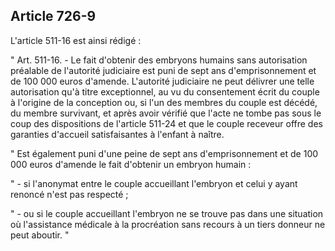 Article 726-9
----
L'article 511-16 est ainsi rédigé :

" Art. 511-16. - Le fait d'obtenir des embryons humains sans autorisation
préalable de l'autorité judiciaire est puni de sept ans d'emprisonnement et de
100 000 euros d'amende. L'autorité judiciaire ne peut délivrer une telle
autorisation qu'à titre exceptionnel, au vu du consentement écrit du couple à
l'origine de la conception ou, si l'un des membres du couple est décédé, du
membre survivant, et après avoir vérifié que l'acte ne tombe pas sous le coup
des dispositions de l'article 511-24 et que le couple receveur offre des
garanties d'accueil satisfaisantes à l'enfant à naître.

" Est également puni d'une peine de sept ans d'emprisonnement et de 100 000
euros d'amende le fait d'obtenir un embryon humain :

" - si l'anonymat entre le couple accueillant l'embryon et celui y ayant renoncé
n'est pas respecté ;

" - ou si le couple accueillant l'embryon ne se trouve pas dans une situation où
l'assistance médicale à la procréation sans recours à un tiers donneur ne peut
aboutir. "
